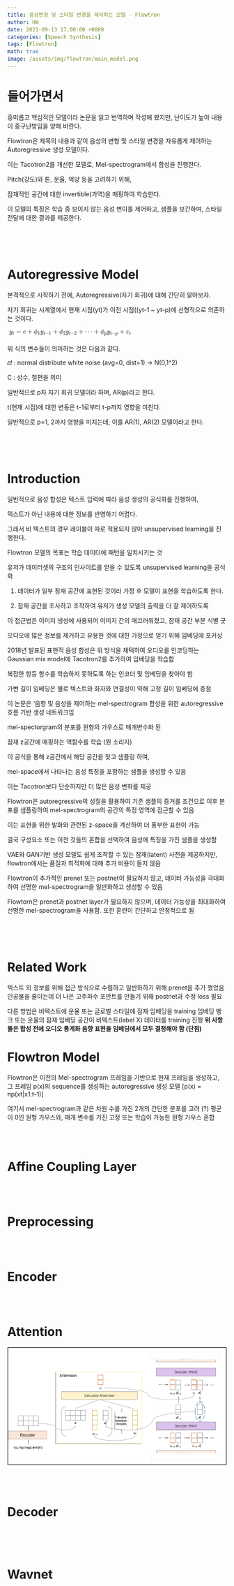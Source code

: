 ```yaml
---
title: 음성변형 및 스타일 변경을 제어하는 모델 - Flowtron
author: HW
date: 2021-09-13 17:00:00 +0800
categories: [Speech Synthesis]
tags: [Flowtron]
math: true
image: /assets/img/flowtron/main_model.png
---
```




# **들어가면서**

흥미롭고 핵심적인 모델이라 논문을 읽고 번역하며 작성해 봤지만, 
난이도가 높아 내용이 중구난방임을 양해 바란다.



 Flowtron은 제목의 내용과 같이 음성의 변형 및 스타일 변경을 자유롭게 제어하는 Autoregressive 생성 모델이다.

이는 Tacotron2를 개선한 모델로, Mel-spectrogram에서 합성을 진행한다.



Pitch(강도)와 톤, 운율, 억양 등을 고려하기 위해,

잠재적인 공간에 대한 invertible(가역)을 매핑하여 학습한다.



이 모델의 특징은 학습 중 보이지 않는 음성 변이를 제어하고, 샘플을 보간하며, 스타일 전달에 대한 결과를 제공한다.



<br/><br/><br/>

# Autoregressive Model

본격적으로 시작하기 전에, Autoregressive(자기 회귀)에 대해 간단히 알아보자.



자기 회귀는 시계열에서 현재 시점(yt)가 이전 시점((yt-1 ~ yt-p)에 선형적으로 의존하는 것이다.

![ar_formula](/assets/img/flowtron/ar_formula.png)



위 식의 변수들이 의미하는 것은 다음과 같다.

𝜀𝑡 : normal distribute white noise (avg=0, dist=1) → N(0,1^2)

C : 상수, 절편을 의미 



일반적으로 p차 자기 회귀 모델이라 하며, AR(p)라고 한다.

t(현재 시점)에 대한 변동은 t-1로부터 t-p까지 영향을 미친다.

일반적으로 p=1, 2까지 영향을 미치는데, 이를 AR(1), AR(2) 모델이라고 한다.

<br/><br/><br/>

# Introduction

일반적으로 음성 합성은 텍스트 입력에 따라 음성 생성의 공식화를 진행하여,

텍스트가 아닌 내용에 대한 정보를 반영하기 어렵다.



그래서 비 텍스트의 경우 레이블이 따로 적용되지 않아 unsupervised learning을 진행한다.



Flowtron 모델의 목표는 학습 데이터에 패턴을 일치시키는 것

유저가 데이터셋의 구조의 인사이트를 얻을 수 있도록 unsupervised learning을 공식화

1. 데이터가 일부 잠재 공간에 표현된 것이라 가정 후 모델이 표현을 학습하도록 한다.

2. 잠재 공간을 조사하고 조작하여 유저가 생성 모델의 출력을 더 잘 제어하도록

   

이 접근법은 이미지 생성에 사용되어 이미지 간의 매끄러워졌고, 잠재 공간 부분 식별 굿

오디오에 많은 정보를 제거하고 유용한 것에 대한 가정으로 얻기 위해 임베딩에 포커싱



2018년 발표된 표현적 음성 합성은 위 방식을 채택하여 오디오를 인코딩하는
Gaussian mix model에 Tacotron2를 추가하여 임베딩을 학습함

복잡한 항등 함수를 학습하지 못하도록 하는 인코더 및 임베딩을 찾아야 함



가변 길이 임베딩은 별로 텍스트와 화자와 연결성이 약해 고정 길이 임베딩에 중점

이 논문은 ‘음향 및 음성을 제어하는 mel-spectrogram 합성을 위한 autoregressive 흐름 기반 생성 네트워크임



mel-spectorgram의 분포를 원형의 가우스로 매개변수화 된 

잠재 z공간에 매핑하는 역함수를 학습 (뭔 소리지)



이 공식을 통해 z공간에서 해당 공간을 찾고 샘플링 하여,

mel-space에서 나타나는 음성 특징을 포함하는 샘플을 생성할 수 있음



이는 Tacotron보다 단순하지만 더 많은 음성 변화를 제공

Flowtron은 autoregressive의 성질을 활용하여 기존 샘플의 증거를 조건으로 이후 분포를 샘플링하여 mel-spectrogram의 공간의 특정 영역에 접근할 수 있음



이는 표현을 위한 발화와 관련된 z-space을 계산하여 더 풍부한 표현이 가능

결국 구성요소 또는 이전 것들의 혼합을 선택하여 음성에 특징을 가진 샘플을 생성함



VAE와 GAN기반 생성 모델도 쉽게 조작할 수 있는 잠재(latent) 사전을 제공하지만, flowtron에서는 품질과 최적화에 대해 추가 비용이 들지 않음



Flowtron이 추가적인 prenet 또는 postnet이 필요하지 않고, 
데이터 가능성을 극대화하여 선명한 mel-spectrogram을 일반화하고 생성할 수 있음



Flowtorn은 prenet과 postnet layer가 필요하지 않으며, 
데이터 가능성을 최대화하여 선명한 mel-spectrogram을 사용함. 또한 훈련이 간단하고 안정적으로 됨

<br/><br/><br/>

# Related Work

텍스트 외 정보를 위해 접근 방식으로 수렴하고 일반화하기 위해 prenet을 추가 했었음
인공물을 줄이는데 더 나은 고주파수 포만트를 만들기 위해 postnet과 수정 loss 필요



다른 방법은 비텍스트에 운율 또는 글로벌 스타일에 잠재 임베딩을 training
임베딩 뱅크 또는 운율의 잠재 임베딩 공간이 비텍스트(label X) 데이터를 training 진행
**위 사항들은 합성 전에 오디오 통계화 음향 표현을 임베딩에서 모두 결정해야 함 (단점)**



# Flowtron Model

Flowtron은 이전의 Mel-spectrogram 프레임을 기반으로 현재 프레임을 생성하고,
그 프레임 p(x)의 sequence를 생성하는 autoregressive 생성 모델 [p(x) = πp(xt|x1:t-1)]



여기서 mel-spectrogram과 같은 차원 수를 가진 2개의 간단한 분포를 고려 (?)
평균이 0인 원형 가우스와, 매개 변수를 가진 고정 또는 학습이 가능한 원형 가우스 혼합



<br/><br/>



# Affine Coupling Layer



<br/><br/>



# Preprocessing 

<br/><br/>

# Encoder 



<br>

<br>

# Attention

![attention](/assets/img/tacotron2/attention.png)     



<br><br>



# Decoder



<br><br><br>

# Wavnet



<br><br>



 
